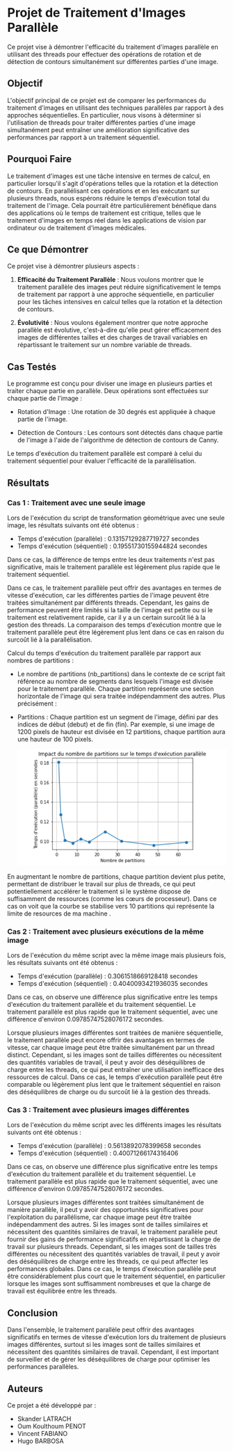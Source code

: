# Projet de Traitement d'Images Parallèle

Ce projet vise à démontrer l'efficacité du traitement d'images parallèle en utilisant des threads pour effectuer des opérations de rotation et de détection de contours simultanément sur différentes parties d'une image.

## Objectif

L'objectif principal de ce projet est de comparer les performances du traitement d'images en utilisant des techniques parallèles par rapport à des approches séquentielles. En particulier, nous visons à déterminer si l'utilisation de threads pour traiter différentes parties d'une image simultanément peut entraîner une amélioration significative des performances par rapport à un traitement séquentiel.

## Pourquoi Faire

Le traitement d'images est une tâche intensive en termes de calcul, en particulier lorsqu'il s'agit d'opérations telles que la rotation et la détection de contours. En parallélisant ces opérations et en les exécutant sur plusieurs threads, nous espérons réduire le temps d'exécution total du traitement de l'image. Cela pourrait être particulièrement bénéfique dans des applications où le temps de traitement est critique, telles que le traitement d'images en temps réel dans les applications de vision par ordinateur ou de traitement d'images médicales.

## Ce que Démontrer

Ce projet vise à démontrer plusieurs aspects :

1. **Efficacité du Traitement Parallèle** : Nous voulons montrer que le traitement parallèle des images peut réduire significativement le temps de traitement par rapport à une approche séquentielle, en particulier pour les tâches intensives en calcul telles que la rotation et la détection de contours.

2. **Évolutivité** : Nous voulons également montrer que notre approche parallèle est évolutive, c'est-à-dire qu'elle peut gérer efficacement des images de différentes tailles et des charges de travail variables en répartissant le traitement sur un nombre variable de threads.

## Cas Testés

Le programme est conçu pour diviser une image en plusieurs parties et traiter chaque partie en parallèle. Deux opérations sont effectuées sur chaque partie de l'image :

- Rotation d'Image : Une rotation de 30 degrés est appliquée à chaque partie de l'image.

- Détection de Contours : Les contours sont détectés dans chaque partie de l'image à l'aide de l'algorithme de détection de contours de Canny.

Le temps d'exécution du traitement parallèle est comparé à celui du traitement séquentiel pour évaluer l'efficacité de la parallélisation.

## Résultats

### Cas 1 : Traitement avec une seule image

Lors de l'exécution du script de transformation géométrique avec une seule image, les résultats suivants ont été obtenus :

- Temps d'exécution (parallèle) : 0.13157129287719727 secondes
- Temps d'exécution (séquentiel) : 0.19551730155944824 secondes

Dans ce cas, la différence de temps entre les deux traitements n'est pas significative, mais le traitement parallèle est légèrement plus rapide que le traitement séquentiel.

Dans ce cas, le traitement parallèle peut offrir des avantages en termes de vitesse d'exécution, car les différentes parties de l'image peuvent être traitées simultanément par différents threads.
Cependant, les gains de performance peuvent être limités si la taille de l'image est petite ou si le traitement est relativement rapide, car il y a un certain surcoût lié à la gestion des threads.
La comparaison des temps d'exécution montre que le traitement parallèle peut être légèrement plus lent dans ce cas en raison du surcoût lié à la parallélisation.

Calcul du temps d'exécution du traitement parallèle par rapport aux nombres de partitions : 
   - Le nombre de partitions (nb_partitions) dans le contexte de ce script fait référence au nombre de segments dans lesquels l'image est divisée pour le traitement parallèle. Chaque partition représente une section horizontale de l'image qui sera traitée indépendamment des autres. Plus précisément :

   - Partitions : Chaque partition est un segment de l'image, défini par des indices de début (debut) et de fin (fin). Par exemple, si une image de 1200 pixels de hauteur est divisée en 12 partitions, chaque partition aura une hauteur de 100 pixels.
   
     ![Alt text](courbe.png)

  En augmentant le nombre de partitions, chaque partition devient plus petite, permettant de distribuer le travail sur plus de threads, ce qui peut potentiellement accélérer le traitement si le système dispose de suffisamment de ressources (comme les cœurs de processeur).
  Dans ce cas on voit que la courbe se stabilise vers 10 partitions qui représente la limite de resources de ma machine .



### Cas 2 : Traitement avec plusieurs exécutions de la même image

Lors de l'exécution du même script avec la même image mais plusieurs fois, les résultats suivants ont été obtenus :

- Temps d'exécution (parallèle) : 0.3061518669128418 secondes
- Temps d'exécution (séquentiel) : 0.4040093421936035 secondes

Dans ce cas, on observe une différence plus significative entre les temps d'exécution du traitement parallèle et du traitement séquentiel. Le traitement parallèle est plus rapide que le traitement séquentiel, avec une différence d'environ 0.09785747528076172 secondes.

Lorsque plusieurs images différentes sont traitées de manière séquentielle, le traitement parallèle peut encore offrir des avantages en termes de vitesse, car chaque image peut être traitée simultanément par un thread distinct.
Cependant, si les images sont de tailles différentes ou nécessitent des quantités variables de travail, il peut y avoir des déséquilibres de charge entre les threads, ce qui peut entraîner une utilisation inefficace des ressources de calcul.
Dans ce cas, le temps d'exécution parallèle peut être comparable ou légèrement plus lent que le traitement séquentiel en raison des déséquilibres de charge ou du surcoût lié à la gestion des threads.


### Cas 3 : Traitement avec plusieurs images différentes 

Lors de l'exécution du même script avec les différents images les résultats suivants ont été obtenus :

-  Temps d'exécution (parallèle) : 0.5613892078399658 secondes
-  Temps d'exécution (séquentiel) : 0.40071266174316406

Dans ce cas, on observe une différence plus significative entre les temps d'exécution du traitement parallèle et du traitement séquentiel. Le traitement parallèle est plus rapide que le traitement séquentiel, avec une différence d'environ 0.09785747528076172 secondes.

Lorsque plusieurs images différentes sont traitées simultanément de manière parallèle, il peut y avoir des opportunités significatives pour l'exploitation du parallélisme, car chaque image peut être traitée indépendamment des autres.
Si les images sont de tailles similaires et nécessitent des quantités similaires de travail, le traitement parallèle peut fournir des gains de performance significatifs en répartissant la charge de travail sur plusieurs threads.
Cependant, si les images sont de tailles très différentes ou nécessitent des quantités variables de travail, il peut y avoir des déséquilibres de charge entre les threads, ce qui peut affecter les performances globales.
Dans ce cas, le temps d'exécution parallèle peut être considérablement plus court que le traitement séquentiel, en particulier lorsque les images sont suffisamment nombreuses et que la charge de travail est équilibrée entre les threads.

## Conclusion

Dans l'ensemble, le traitement parallèle peut offrir des avantages significatifs en termes de vitesse d'exécution lors du traitement de plusieurs images différentes, surtout si les images sont de tailles similaires et nécessitent des quantités similaires de travail. Cependant, il est important de surveiller et de gérer les déséquilibres de charge pour optimiser les performances parallèles.

## Auteurs

Ce projet a été développé par :

- Skander LATRACH
- Oum Koulthoum PENOT
- Vincent FABIANO
- Hugo BARBOSA


